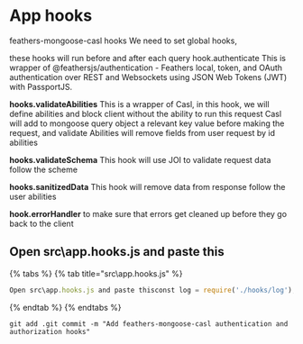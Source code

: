 # App hooks

feathers-mongoose-casl hooks We need to set global hooks,

these hooks will run before and after each query hook.authenticate This is wrapper of @feathersjs/authentication - Feathers local, token, and OAuth authentication over REST and Websockets using JSON Web Tokens \(JWT\) with PassportJS.

**hooks.validateAbilities** This is a wrapper of Casl, in this hook, we will define abilities and block client without the ability to run this request Casl will add to mongoose query object a relevant key value before making the request, and validate Abilities will remove fields from user request by id abilities

**hooks.validateSchema** This hook will use JOI to validate request data follow the scheme

**hooks.sanitizedData** This hook will remove data from response follow the user abilities

**hook.errorHandler** to make sure that errors get cleaned up before they go back to the client

## Open src\app.hooks.js and paste this

{% tabs %}
{% tab title="src\\app.hooks.js" %}
```javascript
Open src\app.hooks.js and paste thisconst log = require('./hooks/log');const {hooks} = require('feathers-mongoose-casl');​module.exports = {  before: {    all: [      log(),      hooks.authenticate, // Check user token(JWT) and get user from DB, user will be found at hook.params.user       hooks.validateAbilities // Check user abilities (CASL)     ],    find: [],    get: [],    create: [hooks.validateSchema], // validate Schema with JOI before create    update: [hooks.validateSchema], // validate Schema with JOI before update    patch: [hooks.validateSchema],// validate Schema with JOI before patch    remove: []  },​  after: {    all: [ log(),      hooks.sanitizedData, // Remove protected fields(CASL rules fields) from response    ],    find: [],    get: [],    create: [],    update: [],    patch: [],    remove: []  },​  error: {    all: [ log(), hooks.errorHandler() ], // errorHandler - make sure that errors get cleaned up before they go back to the client    find: [],    get: [],    create: [],    update: [],    patch: [],    remove: []  }};
```
{% endtab %}
{% endtabs %}

```text
git add .git commit -m "Add feathers-mongoose-casl authentication and authorization hooks"
```

